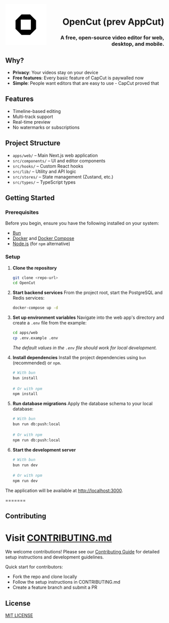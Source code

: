 <img src="apps/web/public/logo.png" align="left" width="130" height="130">

<div align="right">



# OpenCut (prev AppCut)
### A free, open-source video editor for web, desktop, and mobile.
</div>

## Why?

- **Privacy**: Your videos stay on your device
- **Free features**: Every basic feature of CapCut is paywalled now
- **Simple**: People want editors that are easy to use - CapCut proved that

## Features

- Timeline-based editing
- Multi-track support
- Real-time preview
- No watermarks or subscriptions

## Project Structure

- `apps/web/` – Main Next.js web application
- `src/components/` – UI and editor components
- `src/hooks/` – Custom React hooks
- `src/lib/` – Utility and API logic
- `src/stores/` – State management (Zustand, etc.)
- `src/types/` – TypeScript types

## Getting Started

### Prerequisites

Before you begin, ensure you have the following installed on your system:

- [Bun](https://bun.sh/docs/installation)
- [Docker](https://docs.docker.com/get-docker/) and [Docker Compose](https://docs.docker.com/compose/install/)
- [Node.js](https://nodejs.org/en/) (for `npm` alternative)

### Setup

1.  **Clone the repository**
    ```bash
    git clone <repo-url>
    cd OpenCut
    ```

2.  **Start backend services**
    From the project root, start the PostgreSQL and Redis services:
    ```bash
    docker-compose up -d
    ```

3.  **Set up environment variables**
    Navigate into the web app's directory and create a `.env` file from the example:
    ```bash
    cd apps/web
    cp .env.example .env
    ```
    *The default values in the `.env` file should work for local development.*

4.  **Install dependencies**
    Install the project dependencies using `bun` (recommended) or `npm`.
    ```bash
    # With bun
    bun install

    # Or with npm
    npm install
    ```

5.  **Run database migrations**
    Apply the database schema to your local database:
    ```bash
    # With bun
    bun run db:push:local

    # Or with npm
    npm run db:push:local
    ```

6.  **Start the development server**
    ```bash
    # With bun
    bun run dev

    # Or with npm
    npm run dev
    ```

The application will be available at [http://localhost:3000](http://localhost:3000).

=======


## Contributing

Visit [CONTRIBUTING.md](.github/CONTRIBUTING.md)
=======
We welcome contributions! Please see our [Contributing Guide](.github/CONTRIBUTING.md) for detailed setup instructions and development guidelines.

Quick start for contributors:

- Fork the repo and clone locally
- Follow the setup instructions in CONTRIBUTING.md
- Create a feature branch and submit a PR

## License

[MIT LICENSE](LICENSE)
